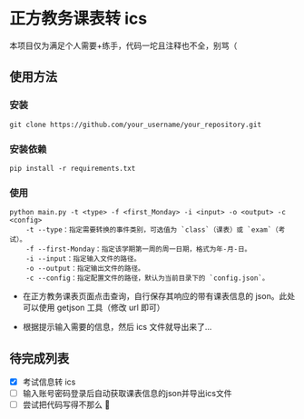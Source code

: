 # 正方教务课表转 ics

本项目仅为满足个人需要+练手，代码一坨且注释也不全，别骂（

## 使用方法

### 安装

```
git clone https://github.com/your_username/your_repository.git
```

### 安装依赖

```
pip install -r requirements.txt
```

### 使用

```
python main.py -t <type> -f <first_Monday> -i <input> -o <output> -c <config>
    -t --type：指定需要转换的事件类别，可选值为 `class`（课表）或 `exam`（考试）。
    -f --first-Monday：指定该学期第一周的周一日期，格式为年-月-日。
    -i --input：指定输入文件的路径。
    -o --output：指定输出文件的路径。
    -c --config：指定配置文件的路径，默认为当前目录下的 `config.json`。
```

-   在正方教务课表页面点击查询，自行保存其响应的带有课表信息的 json。此处可以使用 getjson 工具（修改 url 即可）

-   根据提示输入需要的信息，然后 ics 文件就导出来了...

## 待完成列表

-   [x] 考试信息转 ics
-   [ ] 输入账号密码登录后自动获取课表信息的json并导出ics文件
-   [ ] 尝试把代码写得不那么 💩
